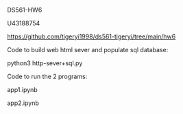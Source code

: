 DS561-HW6

U43188754 

https://github.com/tigeryi1998/ds561-tigeryi/tree/main/hw6

Code to build web html sever and populate sql database:

python3 http-sever+sql.py 

Code to run the 2 programs:

app1.ipynb

app2.ipynb

